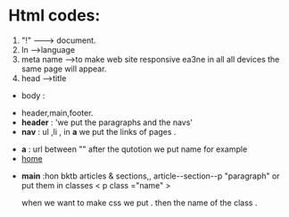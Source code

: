 # Html codes:
1.  "!" ---> document.
2. ln -->language
3. meta name -->to make web site responsive ea3ne in all all devices the same page will appear.
4. head -->title
* body :
- header,main,footer.
- **header** :
'we put the paragraphs and the navs'
- **nav** : ul ,li ,  in **a** we put the links of pages <a href="" ></a> .
* **a** : url between "" after the qutotion we put name for example   <li><a href="here we put the path for example contact.html"> home</a></li>
- **main** :hon bktb articles & sections,, article--section--p "paragraph" or put them in classes < p class ="name" > </P> when we want to make css we put . then the name of the class .
